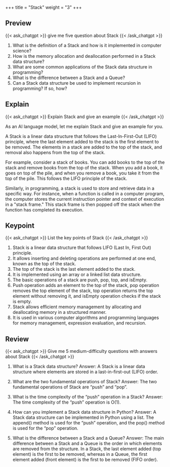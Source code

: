 +++
title = "Stack"
weight = "3"
+++
## Preview
{{< ask_chatgpt >}}
give me five question about Stack
{{< /ask_chatgpt >}}



1. What is the definition of a Stack and how is it implemented in computer science?
2. How is the memory allocation and deallocation performed in a Stack data structure?
3. What are some common applications of the Stack data structure in programming?
4. What is the difference between a Stack and a Queue?
5. Can a Stack data structure be used to implement recursion in programming? If so, how?   

## Explain
{{< ask_chatgpt >}}
Explain Stack and give an example
{{< /ask_chatgpt >}}



As an AI language model, let me explain Stack and give an example for you.

A Stack is a linear data structure that follows the Last-In-First-Out (LIFO) principle, where the last element added to the stack is the first element to be removed. The elements in a stack are added to the top of the stack, and removal also happens from the top of the stack.

For example, consider a stack of books. You can add books to the top of the stack and remove books from the top of the stack. When you add a book, it goes on top of the pile, and when you remove a book, you take it from the top of the pile. This follows the LIFO principle of the stack.

Similarly, in programming, a stack is used to store and retrieve data in a specific way. For instance, when a function is called in a computer program, the computer stores the current instruction pointer and context of execution in a "stack frame." This stack frame is then popped off the stack when the function has completed its execution.   

## Keypoint
{{< ask_chatgpt >}}
List the key points of Stack
{{< /ask_chatgpt >}}



1. Stack is a linear data structure that follows LIFO (Last In, First Out) principle.
2. It allows inserting and deleting operations are performed at one end, known as the top of the stack.
3. The top of the stack is the last element added to the stack.
4. It is implemented using an array or a linked list data structure.
5. The basic operations of a stack are push, pop, top, and isEmpty.
6. Push operation adds an element to the top of the stack, pop operation removes the top element of the stack, top operation returns the top element without removing it, and isEmpty operation checks if the stack is empty.
7. Stack allows efficient memory management by allocating and deallocating memory in a structured manner.
8. It is used in various computer algorithms and programming languages for memory management, expression evaluation, and recursion.   

## Review
{{< ask_chatgpt >}}
Give me 5 medium-difficulty questions with answers about Stack
{{< /ask_chatgpt >}}



1. What is a Stack data structure?
Answer: A Stack is a linear data structure where elements are stored in a last-in-first-out (LIFO) order.

2. What are the two fundamental operations of Stack?
Answer: The two fundamental operations of Stack are “push” and “pop”.

3. What is the time complexity of the “push” operation in a Stack?
Answer: The time complexity of the “push” operation is O(1).

4. How can you implement a Stack data structure in Python?
Answer: A Stack data structure can be implemented in Python using a list. The append() method is used for the “push” operation, and the pop() method is used for the “pop” operation.

5. What is the difference between a Stack and a Queue?
Answer: The main difference between a Stack and a Queue is the order in which elements are removed from the structure. In a Stack, the last element added (top element) is the first to be removed, whereas in a Queue, the first element added (front element) is the first to be removed (FIFO order).   

